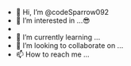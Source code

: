 - 👋 Hi, I’m @codeSparrow092
- 👀 I’m interested in ...😎
- 
- 🌱 I’m currently learning ...
- 💞️ I’m looking to collaborate on ...
- 📫 How to reach me ...

<!---
codeSparrow092/codeSparrow092 is a ✨ special ✨ repository because its `README.md` (this file) appears on your GitHub profile.
You can click the Preview link to take a look at your changes.
--->
